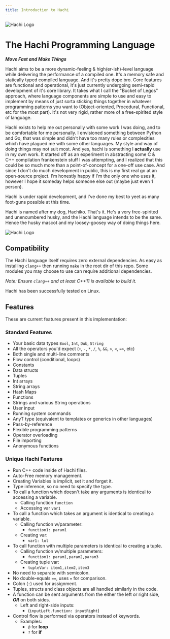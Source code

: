 ```yaml
---
title: Introduction to Hachi
---
```


![Hachi Logo](/Hachi_Logo-Medium.png "Hachi Logo" )

# The Hachi Programming Language
**_Move Fast and Make Things_**

Hachi aims to be a more dynamic-feeling & high(er-ish)-level language while delivering the performance of a compiled one. It's a memory safe and statically typed compiled language. And it's pretty dope bro. Core features are functional and operational, it's just currently undergoing semi-rapid development of it's core library. It takes what I call the "Bucket of Legos" approach, where language components are simple to use and easy to implement by means of just sorta sticking things together in whatever programming patterns you want to (Object-oriented, Procedural, Functional, etc for the most part). It's not very rigid, rather more of a free-spirited style of language.

Hachi exists to help me out personally with some work I was doing, and to be comfortable for me personally. I envisioned something between Python and Go, that was simple and didn't have too many rules or complexities which have plagued me with some other languages. My style and way of doing things may not suit most. And yes, hachi is something I **actually** use in my own work. It started off as an experiment in abstracting some C & C++ compilation frankenstein stuff I was attempting, and I realized that this could be so much more than a point-of-concept for a one-off use case. And since I don't do much development in public, this is my first real go at an open-source project. I'm honestly happy if I'm the only one who uses it, however I hope it someday helps someone else out (maybe just even 1 person).

Hachi is under rapid development, and I've done my best to yeet as many foot-guns possible at this time.

Hachi is named after my dog, Hachiko. That's it. He's a very free-spirited and unencumbered husky, and the Hachi language intends to be the same. Hence the husky mascot and my loosey-goosey way of doing things here.

![Hachi Logo](/hachi-help-screen.png "Hachi Help Screen" )

## Compatibility
The Hachi language itself requires zero external dependencies. As easy as installing `clang++` then running `make` in the root dir of this repo. Some modules you may choose to use can require additional dependencies.

*Note: Ensure `clang++` and at least C++11 is available to build it.*

Hachi has been successfully tested on Linux.

## Features
These are current features present in this implementation:

### Standard Features
- Your basic data types `Bool`, `Int`, `Dub`, `String`
- All the operators you'd expect (`+`, `-`, `*`, `/`, `%`, `&&`, `>`, `<`, `=>`, etc)
- Both single and multi-line comments
- Flow control (conditional, loops)
- Constants
- Data structs
- Tuples
- Int arrays
- String arrays
- Hash Maps
- Functions
- Strings and various String operations
- User input
- Running system commands
- AnyT type (equivalent to templates or generics in other languages)
- Pass-by-reference
- Flexible programming patterns
- Operator overloading
- File importing
- Anonymous functions

### Unique Hachi Features
- Run C++ code inside of Hachi files.
- Auto-Free memory management.
- Creating Variables is implicit, set it and forget it.
- Type inference, so no need to specify the type.
- To call a function which doesn't take any arguments is identical to accessing a variable.
    - Calling function `function`
    - Accessing var `var1`
- To call a function which takes an argument is identical to creating a variable.
    - Calling function w/parameter:
        - `function1: param1`
    - Creating var:
        - `var1: lol`
- To call function with multiple parameters is identical to creating a tuple.
    - Calling function w/multiple parameters:
        - `function1: param1,param2,param3`
    - Creating tuple var:
        - `tupleVar: item1,item2,item3`
- No need to separate with semicolon.
- No double-equals `==`, uses `=` for comparison.
- Colon (`:`) used for assignment.
- Tuples, structs and class objects are all handled similarly in the code.
- A function can be sent arguments from the either the left or right side, ***OR*** on both sides.
    - Left and right-side inputs:
        - (`inputLeft.function: inputRight`)
- Control flow is performed via operators instead of keywords.
    - Examples:
        - `@` for **loop**
        - `?` for **if**
